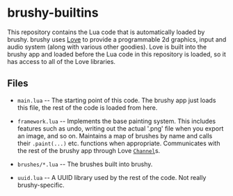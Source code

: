 # brushy-builtins

This repository contains the Lua code that is automatically loaded by brushy. brushy uses [Love](https://love2d.org/) to provide a programmable 2d graphics, input and audio system (along with various other goodies). Love is built into the brushy app and loaded before the Lua code in this repository is loaded, so it has access to all of the Love libraries.

## Files

- `main.lua` -- The starting point of this code. The brushy app just loads this file, the rest of the code is loaded from here.
- `framework.lua` -- Implements the base painting system. This includes features such as undo, writing out the actual '.png' file when you export an image, and so on. Maintains a map of brushes by name and calls their `.paint(...)` etc. functions when appropriate. Communicates with the rest of the brushy app through Love [`Channel`](https://love2d.org/wiki/Channel)s.
- `brushes/*.lua` -- The brushes built into brushy.

- `uuid.lua` -- A UUID library used by the rest of the code. Not really brushy-specific.
